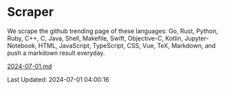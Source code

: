 # Scraper

We scrape the github trending page of these languages: Go, Rust, Python, Ruby, C++, C, Java, Shell, Makefile, Swift, Objective-C, Kotlin, Jupyter-Notebook, HTML, JavaScript, TypeScript, CSS, Vue, TeX, Markdown, and push a markdown result everyday.

[2024-07-01.md](https://github.com/yangwenmai/github-trending-backup/blob/master/2024-07-01.md)

Last Updated: 2024-07-01 04:00:16